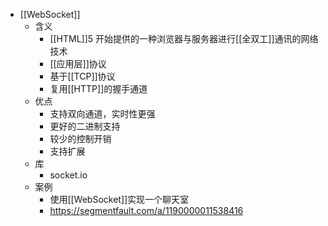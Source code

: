 - [[WebSocket]]
	- 含义
	    - [[HTML]]5 开始提供的一种浏览器与服务器进行[[全双工]]通讯的网络技术
	    - [[应用层]]协议
	    - 基于[[TCP]]协议
	    - 复用[[HTTP]]的握手通道
	- 优点
		- 支持双向通道，实时性更强
		- 更好的二进制支持
		- 较少的控制开销
		- 支持扩展
	- 库
		- socket.io
	- 案例
		- 使用[[WebSocket]]实现一个聊天室
		- https://segmentfault.com/a/1190000011538416